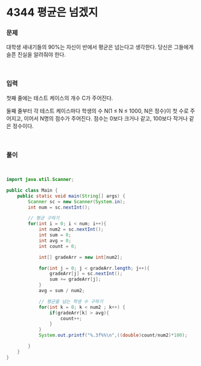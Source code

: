 # 4344 평균은 넘겠지

### 문제
대학생 새내기들의 90%는 자신이 반에서 평균은 넘는다고 생각한다. 당신은 그들에게 슬픈 진실을 알려줘야 한다.

<br>

### 입력
첫째 줄에는 테스트 케이스의 개수 C가 주어진다.

둘째 줄부터 각 테스트 케이스마다 학생의 수 N(1 ≤ N ≤ 1000, N은 정수)이 첫 수로 주어지고, 이어서 N명의 점수가 주어진다. 점수는 0보다 크거나 같고, 100보다 작거나 같은 정수이다.

<br>

### 풀이

<br>

```java
import java.util.Scanner;

public class Main {
    public static void main(String[] args) {
        Scanner sc = new Scanner(System.in);
        int num = sc.nextInt();

        // 평균 구하기
        for(int i = 0; i < num; i++){
            int num2 = sc.nextInt();
            int sum = 0;
            int avg = 0;
            int count = 0;

            int[] gradeArr = new int[num2];

            for(int j = 0; j < gradeArr.length; j++){
                gradeArr[j] = sc.nextInt();
                sum += gradeArr[j];
            }
            avg = sum / num2;

            // 평균을 넘는 학생 수 구하기
            for(int k = 0; k < num2 ; k++) {
                if(gradeArr[k] > avg){
                    count++;
                }
            }
            System.out.printf("%.3f%%\n",((double)count/num2)*100);

        }
    }
}
```


